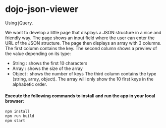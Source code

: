 # dojo-json-viewer

Using jQuery.

We want to develop a little page that displays a JSON structure in a nice and friendly way.
The page shows an input field where the user can enter the URL of the JSON structure.
The page then displays an array with 3 columns.
The first column contains the key.
The second column shows a preview of the value depending on its type:
- String : shows the first 10 characters
- Array : shows the size of the array
- Object : shows the number of keys
The third column contains the type (string, array, object).
The array will only show the 10 first keys in the alphabetic order.

#### Execute the following commands to install and run the app in your local browser:

```bash
npm install
npm run build
npm start
```
